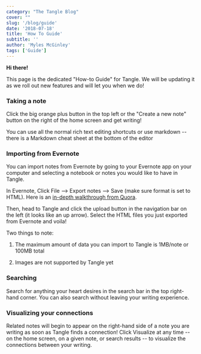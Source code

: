 ```yaml
---
category: "The Tangle Blog"
cover: ""
slug: '/blog/guide'
date: '2018-07-18'
title: 'How To Guide'
subtitle: ''
author: 'Myles McGinley'
tags: ['Guide']
---
```


**Hi there!** 

This page is the dedicated "How-to Guide" for Tangle. We will be updating it as we roll out new features and will let you when we do!

### Taking a note

Click the big orange plus button in the top left or the "Create a new note" button on the right of the home screen and get writing!

You can use all the normal rich text editing shortcuts or use markdown -- there is a Markdown cheat sheet at the bottom of the editor  

### Importing from Evernote

You can import notes from Evernote by going to your Evernote app on your computer and selecting a notebook or notes you would like to have in Tangle. 

In Evernote, Click File --> Export notes --> Save (make sure format is set to HTML). Here is an [in-depth walkthrough from Quora](https://www.quora.com/How-can-I-export-Evernote-notes). 

Then, head to Tangle and click the upload button in the navigation bar on the left (it looks like an up arrow). Select the HTML files you just exported from Evernote and voila!

Two things to note:

1. The maximum amount of data you can import to Tangle is 1MB/note or 100MB total

2. Images are not supported by Tangle yet

### Searching

Search for anything your heart desires in the search bar in the top right-hand corner. You can also search without leaving your writing experience.

 ### Visualizing your connections

Related notes will begin to appear on the right-hand side of a note you are writing as soon as Tangle finds a connection! Click Visualize at any time -- on the home screen, on a given note, or search results -- to visualize the connections between your writing.